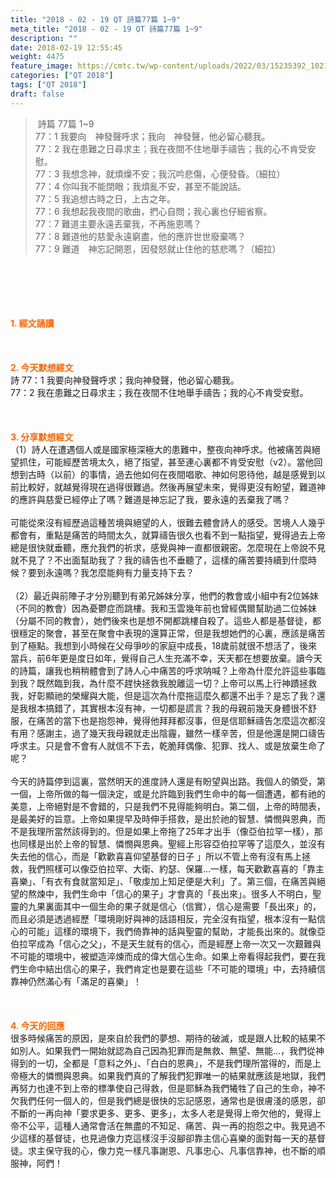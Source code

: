 ```yaml
---
title: "2018 - 02 - 19 QT 詩篇77篇 1~9"
meta_title: "2018 - 02 - 19 QT 詩篇77篇 1~9"
description: ""
date: 2018-02-19 12:55:45
weight: 4475
feature_image: https://cmtc.tw/wp-content/uploads/2022/03/15235392_10211799862337740_180693556567566654_o-1.webp
categories: ["QT 2018"]
tags: ["QT 2018"]
draft: false
---
```


<blockquote> 詩篇 77篇 1~9<br />
77：1 我要向　神發聲呼求；我向　神發聲，他必留心聽我。<br />
77：2 我在患難之日尋求主；我在夜間不住地舉手禱告；我的心不肯受安慰。<br />
77：3 我想念神，就煩燥不安；我沉吟悲傷，心便發昏。（細拉）<br />
77：4 你叫我不能閉眼；我煩亂不安，甚至不能說話。<br />
77：5 我追想古時之日，上古之年。<br />
77：6 我想起我夜間的歌曲，捫心自問；我心裏也仔細省察。<br />
77：7 難道主要永遠丟棄我，不再施恩嗎？<br />
77：8 難道他的慈愛永遠窮盡，他的應許世世廢棄嗎？<br />
77：9 難道　神忘記開恩，因發怒就止住他的慈悲嗎？（細拉）</blockquote><br />
&nbsp;<br />
<br />
&nbsp;<br />
<br />
<span style="color: #ff6600;"><strong>1. </strong><strong>經文誦讀</strong></span><br />
<br />
<span style="color: #ff6600;"><strong> </strong></span><br />
<br />
<span style="color: #ff6600;"><strong>2. 今天默想</strong><strong>經文<br />
</strong></span>詩 77：1 我要向神發聲呼求；我向神發聲，他必留心聽我。<br />
77：2 我在患難之日尋求主；我在夜間不住地舉手禱告；我的心不肯受安慰。<br />
<br />
&nbsp;<br />
<br />
<span style="color: #ff6600;"><strong>3. 分享默想經文<br />
</strong></span>（1）詩人在遭遇個人或是國家極深極大的患難中，整夜向神呼求。他被痛苦與絕望抓住，可能經歷苦境太久，絕了指望，甚至連心裏都不肯受安慰（v2）。當他回想到古時（以前）的事情，過去他如何在夜間唱歌、神如何恩待他，越是感覺到以前比較好，就越覺得現在過得很難過。然後再展望未來，覺得更沒有盼望，難道神的應許與慈愛已經停止了嗎？難道是神忘記了我，要永遠的丟棄我了嗎？<br />
<br />
可能從來沒有經歷過這種苦境與絕望的人，很難去體會詩人的感受。苦境人人幾乎都會有，重點是痛苦的時間太久，就算禱告很久也看不到一點指望，覺得過去上帝總是很快就垂聽，應允我們的祈求，感覺與神一直都很親密。怎麼現在上帝說不見就不見了？不出面幫助我了？我的禱告也不垂聽了，這樣的痛苦要持續到什麼時候？要到永遠嗎？我怎麼能夠有力量支持下去？<br />
<br />
（2）最近與前陣子才分別聽到有弟兄姊妹分享，他們的教會或小組中有2位姊妹（不同的教會）因為憂鬱症而跳樓。我和玉雲幾年前也曾經偶爾幫助過二位姊妹（分屬不同的教會），她們後來也是想不開都跳樓自殺了。這些人都是基督徒，都很穩定的聚會，甚至在聚會中表現的還算正常，但是我想她們的心裏，應該是痛苦到了極點。我想到小時候在父母爭吵的家庭中成長，18歲前就很不想活了，後來當兵，前6年更是度日如年，覺得自己人生充滿不幸，天天都在想要放棄。讀今天的詩篇，讓我也稍稍體會到了詩人心中痛苦的呼求呐喊？上帝為什麼允許這些事臨到我？既然臨到我，為什麼不趕快拯救我脫離這一切？上帝可以馬上行神蹟拯救我，好彰顯祂的榮耀與大能，但是這次為什麼拖這麼久都還不出手？是忘了我？還是我根本搞錯了，其實根本沒有神，一切都是謊言？我的母親前幾天身體很不舒服，在痛苦的當下也是抱怨神，覺得他拜拜都沒事，但是信耶穌禱告怎麼這次都沒有用？感謝主，過了幾天我母親就走出陰霾，雖然一樣辛苦，但是他還是開口禱告呼求主。只是會不會有人就信不下去，乾脆拜偶像、犯罪、找人、或是放棄生命了呢？<br />
<br />
今天的詩篇停到這裏，當然明天的進度詩人還是有盼望與出路。我個人的領受，第一個，上帝所做的每一個決定，或是允許臨到我們生命中的每一個遭遇，都有祂的美意，上帝絕對是不會錯的，只是我們不見得能夠明白。第二個，上帝的時間表，是最美好的旨意。上帝如果提早及時伸手搭救，是出於祂的智慧、憐憫與恩典，而不是我理所當然該得到的。但是如果上帝拖了25年才出手（像亞伯拉罕一樣），那也同樣是出於上帝的智慧、憐憫與恩典。聖經上形容亞伯拉罕等了這麼久，並沒有失去他的信心，而是「歡歡喜喜仰望基督的日子 」所以不管上帝有沒有馬上拯救，我們照樣可以像亞伯拉罕、大衛、約瑟、保羅…一樣，每天歡歡喜喜的「靠主喜樂」、「有衣有食就當知足」、「敬虔加上知足便是大利」了。第三個，在痛苦與絕望的熬煉中，我們生命中「信心的果子」才會真的「長出來」。很多人不明白，聖靈的九果裏面其中一個生命的果子就是信心（信實），信心是需要「長出來」的，而且必須是透過經歷「環境剛好與神的話語相反，完全沒有指望，根本沒有一點信心的可能」這樣的環境下，我們倚靠神的話與聖靈的幫助，才能長出來的。就像亞伯拉罕成為「信心之父」，不是天生就有的信心，而是經歷上帝一次又一次艱難與不可能的環境中，被塑造淬煉而成的偉大信心生命。如果上帝看得起我們，要在我們生命中結出信心的果子，我們肯定也是要在這些「不可能的環境」中，去持續信靠神仍然滿心有「滿足的喜樂」！<br />
<br />
&nbsp;<br />
<br />
<span style="color: #ff6600;"><strong>4. 今天的回應<br />
</strong></span>很多時候痛苦的原因，是來自於我們的夢想、期待的破滅，或是跟人比較的結果不如別人。如果我們一開始就認為自己因為犯罪而是無救、無望、無能…，我們從神得到的一切，全都是「意料之外」、「白白的恩典」，不是我們理所當得的，而是上帝極大的憐憫與恩典。如果我們真的了解我們犯罪唯一的結果就應該是地獄，我們再努力也達不到上帝的標準使自己得救，但是耶穌為我們犧牲了自己的生命，神不欠我們任何一個人的，但是我們總是很快的忘記感恩，通常也是很膚淺的感恩，卻不斷的一再向神「要求更多、更多、更多」，太多人老是覺得上帝欠他的，覺得上帝不公平，這種人通常會活在無盡的不知足、痛苦、與一再的抱怨之中。我見過不少這樣的基督徒，也見過像力克這樣沒手沒腳卻靠主信心喜樂的面對每一天的基督徒。求主保守我的心，像力克一樣凡事謝恩、凡事忠心、凡事信靠神，也不斷的順服神，阿們！<br />
<br />
&nbsp;
        